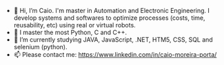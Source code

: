 - 👋 Hi, I’m Caio. I'm master in Automation and Electronic Engineering. I develop systems and softwares to optimize processes (costs, time, reusability, etc) using real or virtual robots.
- 👀 I master the most Python, C and C++.
- 🌱 I’m currently studying JAVA, JavaScript, .NET, HTM5, CSS, SQL and selenium (python).
- 📫 Please contact me: https://www.linkedin.com/in/caio-moreira-porta/
